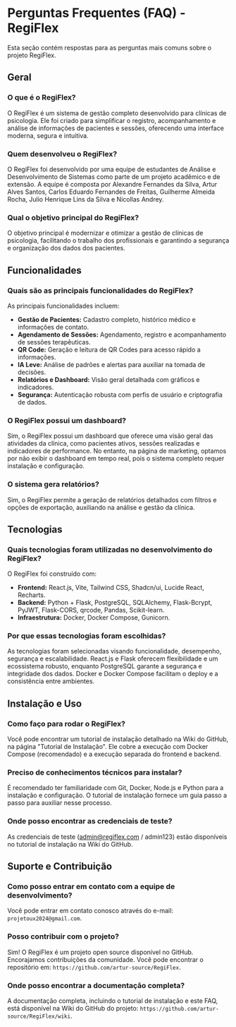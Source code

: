 # Perguntas Frequentes (FAQ) - RegiFlex

Esta seção contém respostas para as perguntas mais comuns sobre o projeto RegiFlex.

## Geral

### O que é o RegiFlex?
O RegiFlex é um sistema de gestão completo desenvolvido para clínicas de psicologia. Ele foi criado para simplificar o registro, acompanhamento e análise de informações de pacientes e sessões, oferecendo uma interface moderna, segura e intuitiva.

### Quem desenvolveu o RegiFlex?
O RegiFlex foi desenvolvido por uma equipe de estudantes de Análise e Desenvolvimento de Sistemas como parte de um projeto acadêmico e de extensão. A equipe é composta por Alexandre Fernandes da Silva, Artur Alves Santos, Carlos Eduardo Fernandes de Freitas, Guilherme Almeida Rocha, Julio Henrique Lins da Silva e Nicollas Andrey.

### Qual o objetivo principal do RegiFlex?
O objetivo principal é modernizar e otimizar a gestão de clínicas de psicologia, facilitando o trabalho dos profissionais e garantindo a segurança e organização dos dados dos pacientes.

## Funcionalidades

### Quais são as principais funcionalidades do RegiFlex?
As principais funcionalidades incluem:
*   **Gestão de Pacientes:** Cadastro completo, histórico médico e informações de contato.
*   **Agendamento de Sessões:** Agendamento, registro e acompanhamento de sessões terapêuticas.
*   **QR Code:** Geração e leitura de QR Codes para acesso rápido a informações.
*   **IA Leve:** Análise de padrões e alertas para auxiliar na tomada de decisões.
*   **Relatórios e Dashboard:** Visão geral detalhada com gráficos e indicadores.
*   **Segurança:** Autenticação robusta com perfis de usuário e criptografia de dados.

### O RegiFlex possui um dashboard?
Sim, o RegiFlex possui um dashboard que oferece uma visão geral das atividades da clínica, como pacientes ativos, sessões realizadas e indicadores de performance. No entanto, na página de marketing, optamos por não exibir o dashboard em tempo real, pois o sistema completo requer instalação e configuração.

### O sistema gera relatórios?
Sim, o RegiFlex permite a geração de relatórios detalhados com filtros e opções de exportação, auxiliando na análise e gestão da clínica.

## Tecnologias

### Quais tecnologias foram utilizadas no desenvolvimento do RegiFlex?
O RegiFlex foi construído com:
*   **Frontend:** React.js, Vite, Tailwind CSS, Shadcn/ui, Lucide React, Recharts.
*   **Backend:** Python + Flask, PostgreSQL, SQLAlchemy, Flask-Bcrypt, PyJWT, Flask-CORS, qrcode, Pandas, Scikit-learn.
*   **Infraestrutura:** Docker, Docker Compose, Gunicorn.

### Por que essas tecnologias foram escolhidas?
As tecnologias foram selecionadas visando funcionalidade, desempenho, segurança e escalabilidade. React.js e Flask oferecem flexibilidade e um ecossistema robusto, enquanto PostgreSQL garante a segurança e integridade dos dados. Docker e Docker Compose facilitam o deploy e a consistência entre ambientes.

## Instalação e Uso

### Como faço para rodar o RegiFlex?
Você pode encontrar um tutorial de instalação detalhado na Wiki do GitHub, na página "Tutorial de Instalação". Ele cobre a execução com Docker Compose (recomendado) e a execução separada do frontend e backend.

### Preciso de conhecimentos técnicos para instalar?
É recomendado ter familiaridade com Git, Docker, Node.js e Python para a instalação e configuração. O tutorial de instalação fornece um guia passo a passo para auxiliar nesse processo.

### Onde posso encontrar as credenciais de teste?
As credenciais de teste (admin@regiflex.com / admin123) estão disponíveis no tutorial de instalação na Wiki do GitHub.

## Suporte e Contribuição

### Como posso entrar em contato com a equipe de desenvolvimento?
Você pode entrar em contato conosco através do e-mail: `projetoux2024@gmail.com`.

### Posso contribuir com o projeto?
Sim! O RegiFlex é um projeto open source disponível no GitHub. Encorajamos contribuições da comunidade. Você pode encontrar o repositório em: `https://github.com/artur-source/RegiFlex`.

### Onde posso encontrar a documentação completa?
A documentação completa, incluindo o tutorial de instalação e este FAQ, está disponível na Wiki do GitHub do projeto: `https://github.com/artur-source/RegiFlex/wiki`.


